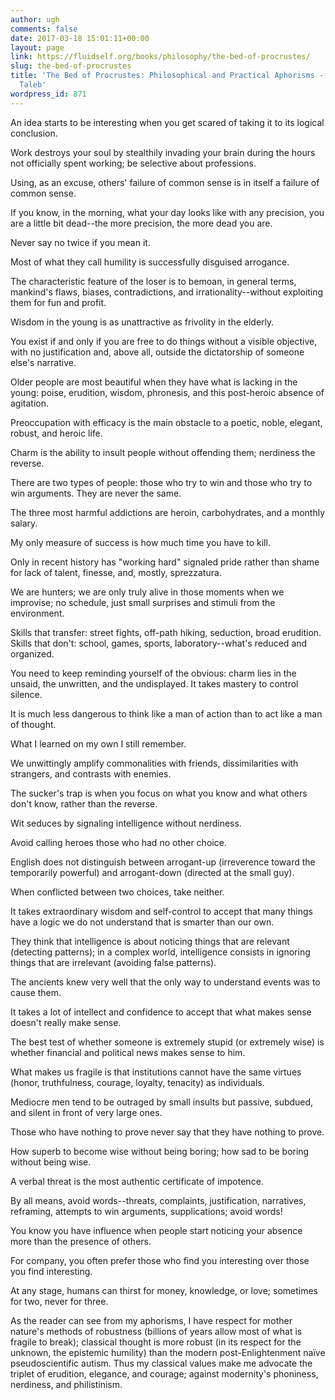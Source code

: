 ```yaml
---
author: ugh
comments: false
date: 2017-03-18 15:01:11+00:00
layout: page
link: https://fluidself.org/books/philosophy/the-bed-of-procrustes/
slug: the-bed-of-procrustes
title: 'The Bed of Procrustes: Philosophical and Practical Aphorisms - by Nassim Nicholas
  Taleb'
wordpress_id: 871
---
```


An idea starts to be interesting when you get scared of taking it to its logical conclusion.
 
Work destroys your soul by stealthily invading your brain during the hours not officially spent working; be selective about professions.
 
Using, as an excuse, others' failure of common sense is in itself a failure of common sense.
 
If you know, in the morning, what your day looks like with any precision, you are a little bit dead--the more precision, the more dead you are.
 
Never say no twice if you mean it.
 
Most of what they call humility is successfully disguised arrogance.
 
The characteristic feature of the loser is to bemoan, in general terms, mankind's flaws, biases, contradictions, and irrationality--without exploiting them for fun and profit.
 
Wisdom in the young is as unattractive as frivolity in the elderly.
 
You exist if and only if you are free to do things without a visible objective, with no justification and, above all, outside the dictatorship of someone else's narrative.
 
Older people are most beautiful when they have what is lacking in the young: poise, erudition, wisdom, phronesis, and this post-heroic absence of agitation.
 
Preoccupation with efficacy is the main obstacle to a poetic, noble, elegant, robust, and heroic life.
 
Charm is the ability to insult people without offending them; nerdiness the reverse.
 
There are two types of people: those who try to win and those who try to win arguments. They are never the same.
 
The three most harmful addictions are heroin, carbohydrates, and a monthly salary.
 
My only measure of success is how much time you have to kill.
 
Only in recent history has "working hard" signaled pride rather than shame for lack of talent, finesse, and, mostly, sprezzatura.
 
We are hunters; we are only truly alive in those moments when we improvise; no schedule, just small surprises and stimuli from the environment.
 
Skills that transfer: street fights, off-path hiking, seduction, broad erudition. Skills that don't: school, games, sports, laboratory--what's reduced and organized.
 
You need to keep reminding yourself of the obvious: charm lies in the unsaid, the unwritten, and the undisplayed. It takes mastery to control silence.
 
It is much less dangerous to think like a man of action than to act like a man of thought.
 
What I learned on my own I still remember.
 
We unwittingly amplify commonalities with friends, dissimilarities with strangers, and contrasts with enemies.
 
The sucker's trap is when you focus on what you know and what others don't know, rather than the reverse.
 
Wit seduces by signaling intelligence without nerdiness.
 
Avoid calling heroes those who had no other choice.
 
English does not distinguish between arrogant-up (irreverence toward the temporarily powerful) and arrogant-down (directed at the small guy).
 
When conflicted between two choices, take neither.
 
It takes extraordinary wisdom and self-control to accept that many things have a logic we do not understand that is smarter than our own.
 
They think that intelligence is about noticing things that are relevant (detecting patterns); in a complex world, intelligence consists in ignoring things that are irrelevant (avoiding false patterns).
 
The ancients knew very well that the only way to understand events was to cause them.
 
It takes a lot of intellect and confidence to accept that what makes sense doesn't really make sense.
 
The best test of whether someone is extremely stupid (or extremely wise) is whether financial and political news makes sense to him.
 
What makes us fragile is that institutions cannot have the same virtues (honor, truthfulness, courage, loyalty, tenacity) as individuals.
 
Mediocre men tend to be outraged by small insults but passive, subdued, and silent in front of very large ones.
 
Those who have nothing to prove never say that they have nothing to prove.
 
How superb to become wise without being boring; how sad to be boring without being wise.
 
A verbal threat is the most authentic certificate of impotence.
 
By all means, avoid words--threats, complaints, justification, narratives, reframing, attempts to win arguments, supplications; avoid words!
 
You know you have influence when people start noticing your absence more than the presence of others.
 
For company, you often prefer those who find you interesting over those you find interesting.
 
At any stage, humans can thirst for money, knowledge, or love; sometimes for two, never for three.
 
As the reader can see from my aphorisms, I have respect for mother nature's methods of robustness (billions of years allow most of what is fragile to break); classical thought is more robust (in its respect for the unknown, the epistemic humility) than the modern post-Enlightenment naïve pseudoscientific autism. Thus my classical values make me advocate the triplet of erudition, elegance, and courage; against modernity's phoniness, nerdiness, and philistinism.
